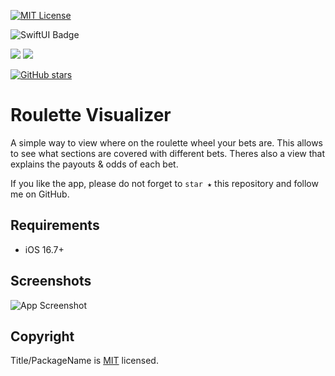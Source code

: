 [![MIT License](https://img.shields.io/badge/License-MIT-green.svg)](https://choosealicense.com/licenses/mit/)

![SwiftUI Badge](https://img.shields.io/badge/SwiftUI-orange?style=for-the-badge&logo=swift&logoColor=orange&logoSize=auto&labelColor=black&color=blue)

[![](https://img.shields.io/endpoint?url=https%3A%2F%2Fswiftpackageindex.com%2Fapi%2Fpackages%2Flascic%2FUIOnboarding%2Fbadge%3Ftype%3Dswift-versions)](https://kevingreen22.github.io)
[![](https://img.shields.io/endpoint?url=https%3A%2F%2Fswiftpackageindex.com%2Fapi%2Fpackages%2Flascic%2FUIOnboarding%2Fbadge%3Ftype%3Dplatforms)](https://kevingreen22.github.io)


[![GitHub stars](https://img.shields.io/github/stars/JamesSedlacek/OnboardingKit.svg)](https://kevingreen22.github.io)

# Roulette Visualizer

A simple way to view where on the roulette wheel your bets are. This allows to see what sections are covered with different bets. Theres also a view that explains the payouts & odds of each bet.

If you like the app, please do not forget to `star ★` this repository and follow me on GitHub.


## Requirements

- iOS 16.7+


## Screenshots

![App Screenshot](https://github.com/kevingreen22/rouletteVisualizer/rouletteVisualizer/blob/developer/readMe_resources/screenshot.png/468x300?text=App+Screenshot+Here)



## Copyright

Title/PackageName is [MIT](https://github.com/lascic/UIOnboarding/blob/main/LICENSE) licensed.
